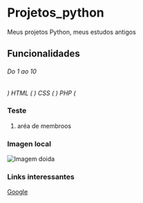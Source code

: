 # Projetos_python
Meus projetos Python, meus estudos antigos


## Funcionalidades
###### Do 1 ao 10

  *) HTML (*
  *) CSS (*
  *) PHP (*

### Teste

1. aréa de membroos

### Imagen local

![Imagem doida](https://i.pinimg.com/236x/8b/ee/9a/8bee9a0f5485ac940546c6009bfb679e.jpg)


### Links interessantes

[Google](https://www.google.com/)
